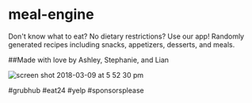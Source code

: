 # meal-engine

Don't know what to eat? No dietary restrictions? Use our app! Randomly generated recipes including snacks, appetizers, desserts, and meals.

##Made with love by Ashley, Stephanie, and Lian

![screen shot 2018-03-09 at 5 52 30 pm](https://user-images.githubusercontent.com/22802127/37322016-76c9b2b0-2638-11e8-895c-336ca31cee13.png)


#grubhub #eat24 #yelp #sponsorsplease


